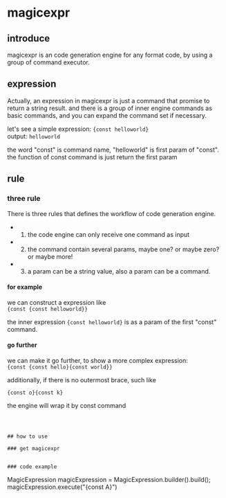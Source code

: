 # magicexpr

## introduce
magicexpr is an code generation engine for any format code, by using a group of command executor.

## expression 

Actually, an expression in magicexpr is just a command that promise to return a string result. and there is a group of inner engine commands as basic commands, and you can expand the command set if necessary.  

let's see a simple expression: 
  ```{const helloworld}```    
output: 
  ```helloworld```  

the word "const" is command name, "helloworld" is first param of "const". the function of const command is just return the first param  

## rule
### three rule
There is three rules that defines the workflow of code generation engine.  
- 1. the code engine can only receive one command as input
- 2. the command contain several params, maybe one? or maybe zero? or maybe more!
- 3. a param can be a string value, also a param can be a command.

#### for example
we can construct a expression like  
  ```{const {const helloworld}}```  

the inner expression ```{const helloworld}``` is as a param of the first "const" command.  

#### go further 
we can make it go further, to show a more complex expression:  
  ```{const {const hello}{const world}} ```  


additionally, if there is no outermost brace, such like   

  ```{const o}{const k}```  


the engine will wrap it by const command  
  ```{const {const o}{const k}}



## how to use

### get magicexpr


### code example
```
MagicExpression magicExpression = MagicExpression.builder().build();
magicExpression.execute("{const A}")
```  

